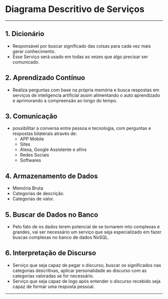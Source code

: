 # Diagrama Descritivo de Serviços

---

## 1. Dicionário

- Responsável por buscar significado das coisas para cada vez mais gerar conhecimento.
- Esse Serviço será usado em todas as vezes que algo precisar ser comunicado.

## 2. Aprendizado Contínuo

- Realiza perguntas com base na própria memória e busca respostas em serviços de inteligencia artificial assim alimentando o auto aprendizado e aprimorando a compreensão ao longo do tempo.

## 3. Comunicação

- possibilitar a conversa entre pessoa e tecnologia, com perguntas e respostas bilaterais através de:
  - APP Mobile
  - Sites
  - Alexa, Google Assistente e afins
  - Redes Sociais
  - Softwares

## 4. Armazenamento de Dados

- Memória Bruta
- Categorias de descrição.
- Categorias de valor.

## 5. Buscar de Dados no Banco

- Pelo fato de os dados terem potencial de se tornarem mto complexas e grandes, vai ser necessário um serviço que seja especializado em fazer buscas complexas no banco de dados NoSQL.

## 6. Interpretação de Discurso

- Serviço que seja capaz de pegar o discurso, buscar os significados nas categorias descritivas, aplicar personalidade ao discurso com as categorias valoradas se for necessário.
- Serviço que seja capaz de logo após entender o discurso recebido seja capaz de formar uma resposta pessoal.

---
